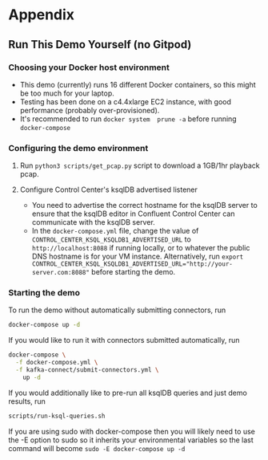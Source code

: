# Appendix

## Run This Demo Yourself (no Gitpod)

### Choosing your Docker host environment

- This demo (currently) runs 16 different Docker containers, so this might be too much for your laptop.
- Testing has been done on a c4.4xlarge EC2 instance, with good performance (probably over-provisioned).
- It's recommended to run ```docker system  prune -a``` before running ```docker-compose```

### Configuring the demo environment

1. Run ```python3 scripts/get_pcap.py``` script to download a 1GB/1hr playback pcap.


1. Configure Control Center's ksqlDB advertised listener
    - You need to advertise the correct hostname for the ksqlDB server to ensure that the ksqlDB editor in Confluent Control Center can communicate with the ksqlDB server.
    - In the `docker-compose.yml` file, change the value of  `CONTROL_CENTER_KSQL_KSQLDB1_ADVERTISED_URL` to `http://localhost:8088` if running locally, or to whatever the public DNS hostname is for your VM instance.  Alternatively, run `export CONTROL_CENTER_KSQL_KSQLDB1_ADVERTISED_URL="http://your-server.com:8088"` before starting the demo.

### Starting the demo

To run the demo without automatically submitting connectors, run
```bash
docker-compose up -d
```

If you would like to run it with connectors submitted automatically, run
```bash
docker-compose \
  -f docker-compose.yml \
  -f kafka-connect/submit-connectors.yml \
    up -d
```

If you would additionally like to pre-run all ksqlDB queries and just demo results, run
```bash
scripts/run-ksql-queries.sh
```

If you are using sudo with docker-compose then you will likely need to use the -E option to sudo so it inherits your environmental variables so the last command will become ```sudo -E docker-compose up -d```
